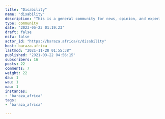```yaml
---
title: "Disability" 
name: "disability"
description: "This is a general community for news, opinion, and experiences relating to to individuals with disabilities. You do not need a medical diagnosis to participate. It is a general community that brings all of us together to seek and share information, celebrate, and build better life experiences for everyone. Some rules, on top of the general [`baraza`](https://baraza.africa/) guidelines:- All community members are expected to be respectful to other users at all times. Insults will be removed as soon as they are found or reported, and repeat offenders will the banned. - Community moderators reserve the right to restrict content if on balance of evidence such content erodes the effectiveness of this community. If in doubt, message the mods."
type: community
date: "2023-06-23 01:19:23"
draft: false
nsfw: false
actor_id: "https://baraza.africa/c/disability"
host: baraza.africa
lastmod: "2021-11-28 01:55:38"
published: "2021-03-22 04:56:15"
subscribers: 16
posts: 22
comments: 7
weight: 22
dau: 1
wau: 1
mau: 1
instances:
- "baraza_africa"
tags: 
- "baraza_africa"

---
```

